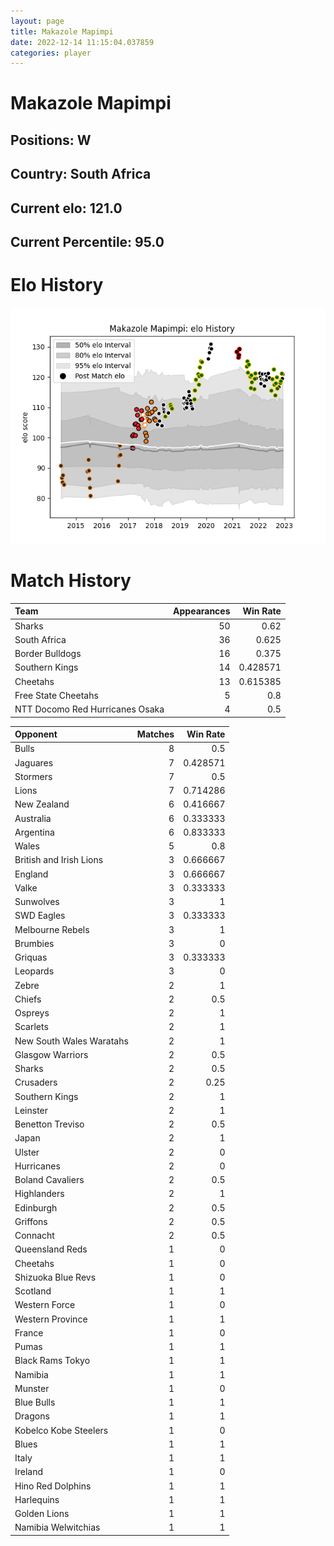 ```yaml
---  
layout: page  
title: Makazole Mapimpi  
date: 2022-12-14 11:15:04.037859  
categories: player  
---
```

# Makazole Mapimpi

## Positions: W

## Country: South Africa

## Current elo: 121.0

## Current Percentile: 95.0

# Elo History


![elo history](history_MakazoleMapimpi.png)
# Match History


| Team                            |   Appearances |   Win Rate |
|:--------------------------------|--------------:|-----------:|
| Sharks                          |            50 |   0.62     |
| South Africa                    |            36 |   0.625    |
| Border Bulldogs                 |            16 |   0.375    |
| Southern Kings                  |            14 |   0.428571 |
| Cheetahs                        |            13 |   0.615385 |
| Free State Cheetahs             |             5 |   0.8      |
| NTT Docomo Red Hurricanes Osaka |             4 |   0.5      |

| Opponent                 |   Matches |   Win Rate |
|:-------------------------|----------:|-----------:|
| Bulls                    |         8 |   0.5      |
| Jaguares                 |         7 |   0.428571 |
| Stormers                 |         7 |   0.5      |
| Lions                    |         7 |   0.714286 |
| New Zealand              |         6 |   0.416667 |
| Australia                |         6 |   0.333333 |
| Argentina                |         6 |   0.833333 |
| Wales                    |         5 |   0.8      |
| British and Irish Lions  |         3 |   0.666667 |
| England                  |         3 |   0.666667 |
| Valke                    |         3 |   0.333333 |
| Sunwolves                |         3 |   1        |
| SWD Eagles               |         3 |   0.333333 |
| Melbourne Rebels         |         3 |   1        |
| Brumbies                 |         3 |   0        |
| Griquas                  |         3 |   0.333333 |
| Leopards                 |         3 |   0        |
| Zebre                    |         2 |   1        |
| Chiefs                   |         2 |   0.5      |
| Ospreys                  |         2 |   1        |
| Scarlets                 |         2 |   1        |
| New South Wales Waratahs |         2 |   1        |
| Glasgow Warriors         |         2 |   0.5      |
| Sharks                   |         2 |   0.5      |
| Crusaders                |         2 |   0.25     |
| Southern Kings           |         2 |   1        |
| Leinster                 |         2 |   1        |
| Benetton Treviso         |         2 |   0.5      |
| Japan                    |         2 |   1        |
| Ulster                   |         2 |   0        |
| Hurricanes               |         2 |   0        |
| Boland Cavaliers         |         2 |   0.5      |
| Highlanders              |         2 |   1        |
| Edinburgh                |         2 |   0.5      |
| Griffons                 |         2 |   0.5      |
| Connacht                 |         2 |   0.5      |
| Queensland Reds          |         1 |   0        |
| Cheetahs                 |         1 |   0        |
| Shizuoka Blue Revs       |         1 |   0        |
| Scotland                 |         1 |   1        |
| Western Force            |         1 |   0        |
| Western Province         |         1 |   1        |
| France                   |         1 |   0        |
| Pumas                    |         1 |   1        |
| Black Rams Tokyo         |         1 |   1        |
| Namibia                  |         1 |   1        |
| Munster                  |         1 |   0        |
| Blue Bulls               |         1 |   1        |
| Dragons                  |         1 |   1        |
| Kobelco Kobe Steelers    |         1 |   0        |
| Blues                    |         1 |   1        |
| Italy                    |         1 |   1        |
| Ireland                  |         1 |   0        |
| Hino Red Dolphins        |         1 |   1        |
| Harlequins               |         1 |   1        |
| Golden Lions             |         1 |   1        |
| Namibia Welwitchias      |         1 |   1        |